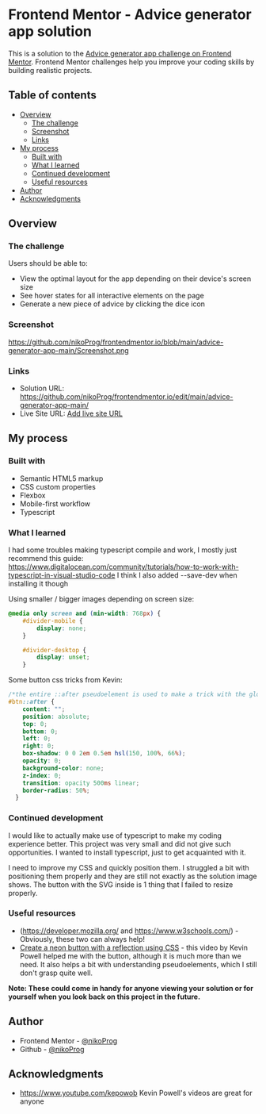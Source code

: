 # Frontend Mentor - Advice generator app solution

This is a solution to the [Advice generator app challenge on Frontend Mentor](https://www.frontendmentor.io/challenges/advice-generator-app-QdUG-13db). Frontend Mentor challenges help you improve your coding skills by building realistic projects.

## Table of contents

- [Overview](#overview)
  - [The challenge](#the-challenge)
  - [Screenshot](#screenshot)
  - [Links](#links)
- [My process](#my-process)
  - [Built with](#built-with)
  - [What I learned](#what-i-learned)
  - [Continued development](#continued-development)
  - [Useful resources](#useful-resources)
- [Author](#author)
- [Acknowledgments](#acknowledgments)

## Overview

### The challenge

Users should be able to:

- View the optimal layout for the app depending on their device's screen size
- See hover states for all interactive elements on the page
- Generate a new piece of advice by clicking the dice icon

### Screenshot

https://github.com/nikoProg/frontendmentor.io/blob/main/advice-generator-app-main/Screenshot.png

### Links

- Solution URL: https://github.com/nikoProg/frontendmentor.io/edit/main/advice-generator-app-main/
- Live Site URL: [Add live site URL](https://your-live-site-url.com)

## My process

### Built with

- Semantic HTML5 markup
- CSS custom properties
- Flexbox
- Mobile-first workflow
- Typescript 

### What I learned

I had some troubles making typescript compile and work, I mostly just recommend this guide:
https://www.digitalocean.com/community/tutorials/how-to-work-with-typescript-in-visual-studio-code
I think I also added --save-dev when installing it though

Using smaller / bigger images depending on screen size:
```css
@media only screen and (min-width: 768px) {
    #divider-mobile {
        display: none;
    }

    #divider-desktop {
        display: unset;
    }
```

Some button css tricks from Kevin:
```css
/*the entire ::after pseudoelement is used to make a trick with the glowy button transition*/
#btn::after {
    content: "";
    position: absolute;
    top: 0;
    bottom: 0;
    left: 0;
    right: 0;
    box-shadow: 0 0 2em 0.5em hsl(150, 100%, 66%);
    opacity: 0;
    background-color: none;
    z-index: 0; 
    transition: opacity 500ms linear;
    border-radius: 50%;
  }
```

### Continued development

I would like to actually make use of typescript to make my coding experience better. This project was very small and did not give such opportunities. I wanted to install typescript, just to get acquainted with it.

I need to improve my CSS and quickly position them. I struggled a bit with positioning them properly and they are still not exactly as the solution image shows. The button with the SVG inside is 1 thing that I failed to resize properly.

### Useful resources

- (https://developer.mozilla.org/ and https://www.w3schools.com/) - Obviously, these two can always help! 
- [Create a neon button with a reflection using CSS](https://www.youtube.com/watch?v=6xNcXwC6ikQ) - this video by Kevin Powell helped me with the button, although it is much more than we need. It also helps a bit with understanding pseudoelements, which I still don't grasp quite well.

**Note: These could come in handy for anyone viewing your solution or for yourself when you look back on this project in the future.**

## Author

- Frontend Mentor - [@nikoProg](https://www.frontendmentor.io/profile/nikoProg)
- Github - [@nikoProg](https://github.com/nikoProg)

## Acknowledgments
- https://www.youtube.com/kepowob
Kevin Powell's videos are great for anyone

